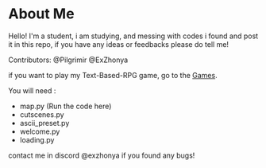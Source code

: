 # About Me

Hello! I'm a student, i am studying, and messing with codes i found and post it in this repo, if you have any ideas or feedbacks please do tell me!

Contributors: @Pilgrimir @ExZhonya


if you want to play my Text-Based-RPG game, go to the [Games](https://github.com/ExZhonya/Codes/tree/main/Game).

You will need :
- map.py  (Run the code here)
- cutscenes.py
- ascii_preset.py
- welcome.py
- loading.py

contact me in discord @exzhonya if you found any bugs!
